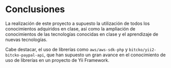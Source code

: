 # Conclusiones

La realización de este proyecto a supuesto la utilización de todos los conocimientos adquiridos en clase, así como la ampliación de conocimientos de las tecnologías conocidas en clase y el aprendizaje de nuevas tecnologías.

Cabe destacar, el uso de librerías como ``aws/aws-sdk-php`` y ``bitcko/yii2-bitcko-paypal-api``, que han supuesto un gran avance en el conocimiento de uso de librerías en un proyecto de Yii Framework.

